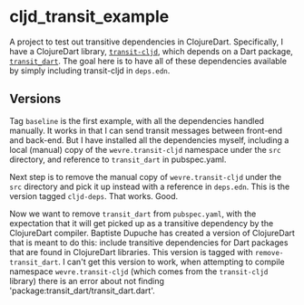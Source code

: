 # cljd_transit_example

A project to test out transitive dependencies in ClojureDart. Specifically, I
have a ClojureDart library,
[`transit-cljd`](https://github.com/wevre/transit-cljd), which depends on a Dart
package, [`transit_dart`](https://github.com/wevre/transit-dart). The goal here
is to have all of these dependencies available by simply including transit-cljd
in `deps.edn`.

## Versions

Tag `baseline` is the first example, with all the dependencies handled manually.
It works in that I can send transit messages between front-end and back-end. But
I have installed all the dependencies myself, including a local (manual) copy of
the `wevre.transit-cljd` namespace under the `src` directory, and reference to
`transit_dart` in pubspec.yaml.

Next step is to remove the manual copy of `wevre.transit-cljd` under the `src`
directory and pick it up instead with a reference in `deps.edn`. This is the
version tagged `cljd-deps`. That works. Good.

Now we want to remove `transit_dart` from `pubspec.yaml`, with the expectation
that it will get picked up as a transitive dependency by the ClojureDart
compiler. Baptiste Dupuche has created a version of ClojureDart that is meant to
do this: include transitive dependencies for Dart packages that are found in
ClojureDart libraries. This version is tagged with `remove-transit_dart`. I
can't get this version to work, when attempting to compile namespace
`wevre.transit-cljd` (which comes from the `transit-cljd` library) there is an
error about not finding 'package:transit_dart/transit_dart.dart'.
